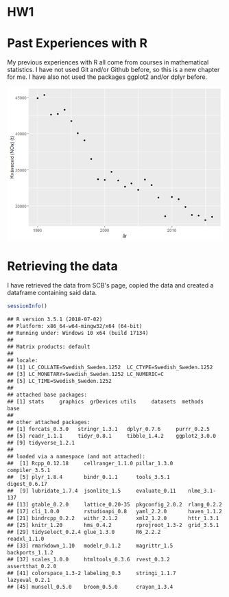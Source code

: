 HW1
================

Past Experiences with R
=======================

My previous experiences with R all come from courses in mathematical statistics. I have not used Git and/or Github before, so this is a new chapter for me. I have also not used the packages ggplot2 and/or dplyr before.

![](HW1_files/figure-markdown_github/unnamed-chunk-1-1.png)

Retrieving the data
===================

I have retrieved the data from SCB's page, copied the data and created a dataframe containing said data.

``` r
sessionInfo()
```

    ## R version 3.5.1 (2018-07-02)
    ## Platform: x86_64-w64-mingw32/x64 (64-bit)
    ## Running under: Windows 10 x64 (build 17134)
    ## 
    ## Matrix products: default
    ## 
    ## locale:
    ## [1] LC_COLLATE=Swedish_Sweden.1252  LC_CTYPE=Swedish_Sweden.1252   
    ## [3] LC_MONETARY=Swedish_Sweden.1252 LC_NUMERIC=C                   
    ## [5] LC_TIME=Swedish_Sweden.1252    
    ## 
    ## attached base packages:
    ## [1] stats     graphics  grDevices utils     datasets  methods   base     
    ## 
    ## other attached packages:
    ## [1] forcats_0.3.0   stringr_1.3.1   dplyr_0.7.6     purrr_0.2.5    
    ## [5] readr_1.1.1     tidyr_0.8.1     tibble_1.4.2    ggplot2_3.0.0  
    ## [9] tidyverse_1.2.1
    ## 
    ## loaded via a namespace (and not attached):
    ##  [1] Rcpp_0.12.18     cellranger_1.1.0 pillar_1.3.0     compiler_3.5.1  
    ##  [5] plyr_1.8.4       bindr_0.1.1      tools_3.5.1      digest_0.6.17   
    ##  [9] lubridate_1.7.4  jsonlite_1.5     evaluate_0.11    nlme_3.1-137    
    ## [13] gtable_0.2.0     lattice_0.20-35  pkgconfig_2.0.2  rlang_0.2.2     
    ## [17] cli_1.0.0        rstudioapi_0.8   yaml_2.2.0       haven_1.1.2     
    ## [21] bindrcpp_0.2.2   withr_2.1.2      xml2_1.2.0       httr_1.3.1      
    ## [25] knitr_1.20       hms_0.4.2        rprojroot_1.3-2  grid_3.5.1      
    ## [29] tidyselect_0.2.4 glue_1.3.0       R6_2.2.2         readxl_1.1.0    
    ## [33] rmarkdown_1.10   modelr_0.1.2     magrittr_1.5     backports_1.1.2 
    ## [37] scales_1.0.0     htmltools_0.3.6  rvest_0.3.2      assertthat_0.2.0
    ## [41] colorspace_1.3-2 labeling_0.3     stringi_1.1.7    lazyeval_0.2.1  
    ## [45] munsell_0.5.0    broom_0.5.0      crayon_1.3.4
